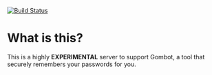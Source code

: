 [![Build Status](https://secure.travis-ci.org/mozilla/gombot.png)](http://travis-ci.org/mozilla/gombot)

# What is this?

This is a highly **EXPERIMENTAL** server to support Gombot, a tool
that securely remembers your passwords for you.
